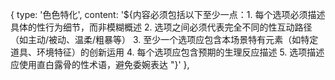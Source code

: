 {
  type: '色色特化',
  content: '${内容必须包括以下至少一点：1. 每个选项必须描述具体的性行为细节，而非模糊概述
2. 选项之间必须代表完全不同的性互动路径（如主动/被动、温柔/粗暴等）
3. 至少一个选项应包含本场景特有元素（如特定道具、环境特征）的创新运用
4. 每个选项应包含预期的生理反应描述
5. 选项描述应使用直白露骨的性术语，避免委婉表达 "}'
},